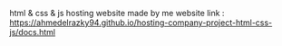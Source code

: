 html & css & js
hosting website made by me
website link :
https://ahmedelrazky94.github.io/hosting-company-project-html-css-js/docs.html
